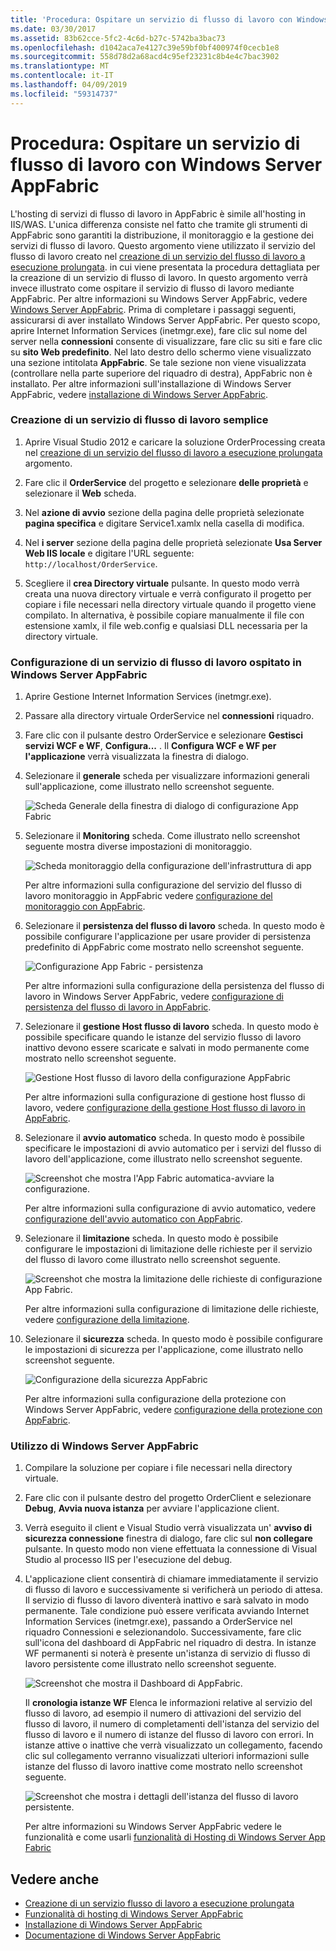 ```yaml
---
title: 'Procedura: Ospitare un servizio di flusso di lavoro con Windows Server AppFabric'
ms.date: 03/30/2017
ms.assetid: 83b62cce-5fc2-4c6d-b27c-5742ba3bac73
ms.openlocfilehash: d1042aca7e4127c39e59bf0bf400974f0cecb1e8
ms.sourcegitcommit: 558d78d2a68acd4c95ef23231c8b4e4c7bac3902
ms.translationtype: MT
ms.contentlocale: it-IT
ms.lasthandoff: 04/09/2019
ms.locfileid: "59314737"
---
```

# <a name="how-to-host-a-workflow-service-with-windows-server-app-fabric"></a>Procedura: Ospitare un servizio di flusso di lavoro con Windows Server AppFabric
L'hosting di servizi di flusso di lavoro in AppFabric è simile all'hosting in IIS/WAS. L'unica differenza consiste nel fatto che tramite gli strumenti di AppFabric sono garantiti la distribuzione, il monitoraggio e la gestione dei servizi di flusso di lavoro. Questo argomento viene utilizzato il servizio del flusso di lavoro creato nel [creazione di un servizio del flusso di lavoro a esecuzione prolungata](../../../../docs/framework/wcf/feature-details/creating-a-long-running-workflow-service.md). in cui viene presentata la procedura dettagliata per la creazione di un servizio di flusso di lavoro. In questo argomento verrà invece illustrato come ospitare il servizio di flusso di lavoro mediante AppFabric. Per altre informazioni su Windows Server AppFabric, vedere [Windows Server AppFabric](https://go.microsoft.com/fwlink/?LinkID=193037&clcid=0x409). Prima di completare i passaggi seguenti, assicurarsi di aver installato Windows Server AppFabric.  Per questo scopo, aprire Internet Information Services (inetmgr.exe), fare clic sul nome del server nella **connessioni** consente di visualizzare, fare clic su siti e fare clic su **sito Web predefinito**. Nel lato destro dello schermo viene visualizzato una sezione intitolata **AppFabric**. Se tale sezione non viene visualizzata (controllare nella parte superiore del riquadro di destra), AppFabric non è installato. Per altre informazioni sull'installazione di Windows Server AppFabric, vedere [installazione di Windows Server AppFabric](https://go.microsoft.com/fwlink/?LinkId=193136).  
  
### <a name="creating-a-simple-workflow-service"></a>Creazione di un servizio di flusso di lavoro semplice  
  
1. Aprire Visual Studio 2012 e caricare la soluzione OrderProcessing creata nel [creazione di un servizio del flusso di lavoro a esecuzione prolungata](../../../../docs/framework/wcf/feature-details/creating-a-long-running-workflow-service.md) argomento.  
  
2. Fare clic il **OrderService** del progetto e selezionare **delle proprietà** e selezionare il **Web** scheda.  
  
3. Nel **azione di avvio** sezione della pagina delle proprietà selezionate **pagina specifica** e digitare Service1.xamlx nella casella di modifica.  
  
4. Nel **i server** sezione della pagina delle proprietà selezionate **Usa Server Web IIS locale** e digitare l'URL seguente: `http://localhost/OrderService`.  
  
5. Scegliere il **crea Directory virtuale** pulsante. In questo modo verrà creata una nuova directory virtuale e verrà configurato il progetto per copiare i file necessari nella directory virtuale quando il progetto viene compilato.  In alternativa, è possibile copiare manualmente il file con estensione xamlx, il file web.config e qualsiasi DLL necessaria per la directory virtuale.  
  
### <a name="configuring-a-workflow-service-hosted-in-windows-server-app-fabric"></a>Configurazione di un servizio di flusso di lavoro ospitato in Windows Server AppFabric  
  
1. Aprire Gestione Internet Information Services (inetmgr.exe).  
  
2. Passare alla directory virtuale OrderService nel **connessioni** riquadro.  
  
3. Fare clic con il pulsante destro OrderService e selezionare **Gestisci servizi WCF e WF**, **Configura...** . Il **Configura WCF e WF per l'applicazione** verrà visualizzata la finestra di dialogo.  
  
4. Selezionare il **generale** scheda per visualizzare informazioni generali sull'applicazione, come illustrato nello screenshot seguente.  
  
     ![Scheda Generale della finestra di dialogo di configurazione App Fabric](../../../../docs/framework/wcf/feature-details/media/appfabricconfiguration-general.gif "AppFabricConfiguration-generale")  
  
5. Selezionare il **Monitoring** scheda. Come illustrato nello screenshot seguente mostra diverse impostazioni di monitoraggio.  
  
     ![Scheda monitoraggio della configurazione dell'infrastruttura di app](../../../../docs/framework/wcf/feature-details/media/appfabricconfiguration-monitoring.gif "AppFabricConfiguration-monitoraggio")  
  
     Per altre informazioni sulla configurazione del servizio del flusso di lavoro monitoraggio in AppFabric vedere [configurazione del monitoraggio con AppFabric](https://go.microsoft.com/fwlink/?LinkId=193153).  
  
6. Selezionare il **persistenza del flusso di lavoro** scheda. In questo modo è possibile configurare l'applicazione per usare provider di persistenza predefinito di AppFabric come mostrato nello screenshot seguente.  
  
     ![Configurazione App Fabric &#45; persistenza](../../../../docs/framework/wcf/feature-details/media/appfabricconfiguration-persistence.gif "AppFabricConfiguration-persistenza")  
  
     Per altre informazioni sulla configurazione della persistenza del flusso di lavoro in Windows Server AppFabric, vedere [configurazione di persistenza del flusso di lavoro in AppFabric](https://go.microsoft.com/fwlink/?LinkId=193148).  
  
7. Selezionare il **gestione Host flusso di lavoro** scheda. In questo modo è possibile specificare quando le istanze del servizio flusso di lavoro inattivo devono essere scaricate e salvati in modo permanente come mostrato nello screenshot seguente.  
  
     ![Gestione Host flusso di lavoro della configurazione AppFabric](../../../../docs/framework/wcf/feature-details/media/appfabricconfiguration-management.gif "AppFabricConfiguration-Management")  
  
     Per altre informazioni sulla configurazione di gestione host flusso di lavoro, vedere [configurazione della gestione Host flusso di lavoro in AppFabric](https://go.microsoft.com/fwlink/?LinkId=193151).  
  
8. Selezionare il **avvio automatico** scheda. In questo modo è possibile specificare le impostazioni di avvio automatico per i servizi del flusso di lavoro dell'applicazione, come illustrato nello screenshot seguente.  
  
     ![Screenshot che mostra l'App Fabric automatica&#45;avviare la configurazione.](./media/how-to-host-a-workflow-service-with-windows-server-app-fabric/app-fabric-auto-start-configuration.gif)  
  
     Per altre informazioni sulla configurazione di avvio automatico, vedere [configurazione dell'avvio automatico con AppFabric](https://go.microsoft.com/fwlink/?LinkId=193150).  
  
9. Selezionare il **limitazione** scheda. In questo modo è possibile configurare le impostazioni di limitazione delle richieste per il servizio del flusso di lavoro come illustrato nello screenshot seguente.  
  
     ![Screenshot che mostra la limitazione delle richieste di configurazione App Fabric.](./media/how-to-host-a-workflow-service-with-windows-server-app-fabric/app-fabric-throttling-configuration.gif)  
  
     Per altre informazioni sulla configurazione di limitazione delle richieste, vedere [configurazione della limitazione](https://go.microsoft.com/fwlink/?LinkId=193149).  
  
10. Selezionare il **sicurezza** scheda. In questo modo è possibile configurare le impostazioni di sicurezza per l'applicazione, come illustrato nello screenshot seguente.  
  
     ![Configurazione della sicurezza AppFabric](../../../../docs/framework/wcf/feature-details/media/appfabricconfiguration-security.gif "AppFabricConfiguration-sicurezza")  
  
     Per altre informazioni sulla configurazione della protezione con Windows Server AppFabric, vedere [configurazione della protezione con AppFabric](https://go.microsoft.com/fwlink/?LinkId=193152).  
  
### <a name="using-windows-server-app-fabric"></a>Utilizzo di Windows Server AppFabric  
  
1. Compilare la soluzione per copiare i file necessari nella directory virtuale.  
  
2. Fare clic con il pulsante destro del progetto OrderClient e selezionare **Debug**, **Avvia nuova istanza** per avviare l'applicazione client.  
  
3. Verrà eseguito il client e Visual Studio verrà visualizzata un' **avviso di sicurezza connessione** finestra di dialogo, fare clic sul **non collegare** pulsante. In questo modo non viene effettuata la connessione di Visual Studio al processo IIS per l'esecuzione del debug.  
  
4. L'applicazione client consentirà di chiamare immediatamente il servizio di flusso di lavoro e successivamente si verificherà un periodo di attesa. Il servizio di flusso di lavoro diventerà inattivo e sarà salvato in modo permanente. Tale condizione può essere verificata avviando Internet Information Services (inetmgr.exe), passando a OrderService nel riquadro Connessioni e selezionandolo. Successivamente, fare clic sull'icona del dashboard di AppFabric nel riquadro di destra. In istanze WF permanenti si noterà è presente un'istanza di servizio di flusso di lavoro persistente come illustrato nello screenshot seguente.  
  
     ![Screenshot che mostra il Dashboard di AppFabric.](./media/how-to-host-a-workflow-service-with-windows-server-app-fabric/app-fabric-dashboard.gif)  
  
     Il **cronologia istanze WF** Elenca le informazioni relative al servizio del flusso di lavoro, ad esempio il numero di attivazioni del servizio del flusso di lavoro, il numero di completamenti dell'istanza del servizio del flusso di lavoro e il numero di istanze del flusso di lavoro con errori. In istanze attive o inattive che verrà visualizzato un collegamento, facendo clic sul collegamento verranno visualizzati ulteriori informazioni sulle istanze del flusso di lavoro inattive come mostrato nello screenshot seguente.  
  
     ![Screenshot che mostra i dettagli dell'istanza del flusso di lavoro persistente.](./media/how-to-host-a-workflow-service-with-windows-server-app-fabric/persisted-workflow-instance-detail.gif)  
  
     Per altre informazioni su Windows Server AppFabric vedere le funzionalità e come usarli [funzionalità di Hosting di Windows Server App Fabric](https://go.microsoft.com/fwlink/?LinkID=193143&clcid=0x409)  
  
## <a name="see-also"></a>Vedere anche

- [Creazione di un servizio flusso di lavoro a esecuzione prolungata](../../../../docs/framework/wcf/feature-details/creating-a-long-running-workflow-service.md)
- [Funzionalità di hosting di Windows Server AppFabric](https://go.microsoft.com/fwlink/?LinkId=193143)
- [Installazione di Windows Server AppFabric](https://go.microsoft.com/fwlink/?LinkId=193136)
- [Documentazione di Windows Server AppFabric](https://go.microsoft.com/fwlink/?LinkID=193037&clcid=0x409)

